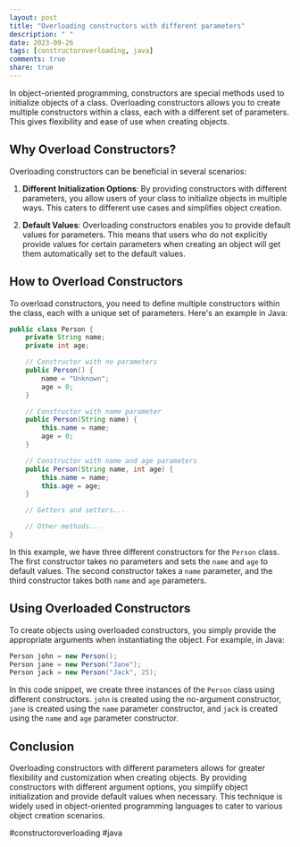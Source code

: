 ```yaml
---
layout: post
title: "Overloading constructors with different parameters"
description: " "
date: 2023-09-26
tags: [constructoroverloading, java]
comments: true
share: true
---
```


In object-oriented programming, constructors are special methods used to initialize objects of a class. Overloading constructors allows you to create multiple constructors within a class, each with a different set of parameters. This gives flexibility and ease of use when creating objects.

## Why Overload Constructors?

Overloading constructors can be beneficial in several scenarios:

1. **Different Initialization Options**: By providing constructors with different parameters, you allow users of your class to initialize objects in multiple ways. This caters to different use cases and simplifies object creation.

2. **Default Values**: Overloading constructors enables you to provide default values for parameters. This means that users who do not explicitly provide values for certain parameters when creating an object will get them automatically set to the default values.

## How to Overload Constructors

To overload constructors, you need to define multiple constructors within the class, each with a unique set of parameters. Here's an example in Java:

```java
public class Person {
    private String name;
    private int age;

    // Constructor with no parameters
    public Person() {
        name = "Unknown";
        age = 0;
    }

    // Constructor with name parameter
    public Person(String name) {
        this.name = name;
        age = 0;
    }

    // Constructor with name and age parameters
    public Person(String name, int age) {
        this.name = name;
        this.age = age;
    }

    // Getters and setters...

    // Other methods...
}
```

In this example, we have three different constructors for the `Person` class. The first constructor takes no parameters and sets the `name` and `age` to default values. The second constructor takes a `name` parameter, and the third constructor takes both `name` and `age` parameters.

## Using Overloaded Constructors

To create objects using overloaded constructors, you simply provide the appropriate arguments when instantiating the object. For example, in Java:

```java
Person john = new Person();
Person jane = new Person("Jane");
Person jack = new Person("Jack", 25);
```

In this code snippet, we create three instances of the `Person` class using different constructors. `john` is created using the no-argument constructor, `jane` is created using the `name` parameter constructor, and `jack` is created using the `name` and `age` parameter constructor.

## Conclusion

Overloading constructors with different parameters allows for greater flexibility and customization when creating objects. By providing constructors with different argument options, you simplify object initialization and provide default values when necessary. This technique is widely used in object-oriented programming languages to cater to various object creation scenarios.

#constructoroverloading #java
